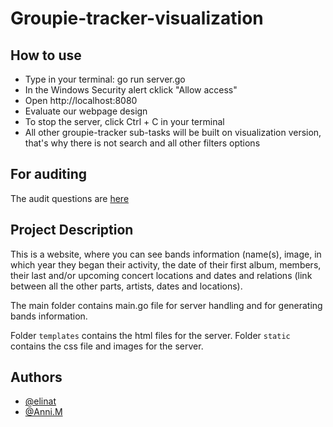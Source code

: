 # Groupie-tracker-visualization


## How to use
* Type in your terminal: go run server.go
* In the Windows Security alert cklick "Allow access"
* Open http://localhost:8080  
* Evaluate our webpage design
* To stop the server, click Ctrl + C in your terminal
* All other groupie-tracker sub-tasks will be built on visualization version, that's why there is not search and all other filters options

## For auditing
The audit questions are [here](https://github.com/01-edu/public/blob/master/subjects/groupie-tracker/visualizations/audit.md)

## Project Description

This is a website, where you can see bands information (name(s), image, in which year they began their activity, the date of their first album, members, their last and/or upcoming concert locations and dates and relations (link between all the other parts, artists, dates and locations).

The main folder contains main.go file for server handling and for generating bands information.

Folder <code>templates</code> contains the html files for the server.
Folder <code>static</code> contains the css file and images for the server.


## Authors
- [@elinat](https://01.kood.tech/git/elinat)
- [@Anni.M](https://01.kood.tech/git/Anni.M)
